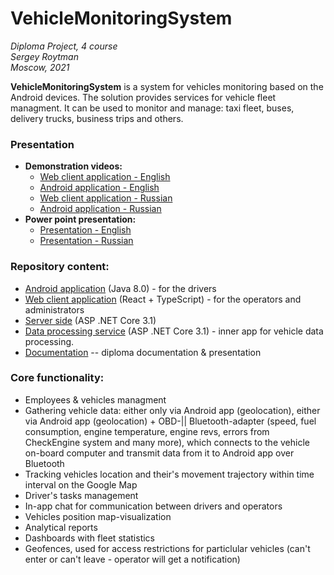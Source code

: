 # VehicleMonitoringSystem
*Diploma Project, 4 course  
Sergey Roytman  
Moscow, 2021*  

**VehicleMonitoringSystem** is a system for vehicles monitoring based on the Android devices.
The solution provides services for vehicle fleet managment. It can be used to monitor and manage: taxi fleet, buses, delivery trucks, business trips and others.

### Presentation
- **Demonstration videos:**
    - [Web client application - English](https://youtu.be/ZCvslu-jak0)
    - [Android application - English](https://youtu.be/2JxMwKI8YyI)
    - [Web client application - Russian](https://youtu.be/4txVzwEXWP0)
    - [Android application - Russian](https://youtu.be/vYEBtTtEsDI)
- **Power point presentation:**
    - [Presentation - English](https://github.com/Hetfield96/VehicleMonitoringSystem/blob/main/Documentation/Presentation/Presentation%20-%20English.pptx)
    - [Presentation - Russian](https://github.com/Hetfield96/VehicleMonitoringSystem/blob/main/Documentation/Presentation/Presentation%20-%20Russian.pptx)

### Repository content:
- [Android application](https://github.com/Hetfield96/VehicleMonitoringSystem/tree/main/VehicleMonitoringSystemMobile) (Java 8.0) - for the drivers
- [Web client application](https://github.com/Hetfield96/VehicleMonitoringSystem/tree/main/VMS_Web/VMS_Web/ClientApp) (React + TypeScript) - for the operators and administrators
- [Server side](https://github.com/Hetfield96/VehicleMonitoringSystem/tree/main/VMS_Web/VMS_Web) (ASP .NET Core 3.1)
- [Data processing service](https://github.com/Hetfield96/VehicleMonitoringSystem/tree/main/DataProcessingService) (ASP .NET Core 3.1) - inner app for vehicle data processing.  
- [Documentation](https://github.com/Hetfield96/VehicleMonitoringSystem/tree/main/Documentation) -- diploma documentation & presentation

### Core functionality: 
- Employees & vehicles managment
- Gathering vehicle data: either only via Android app (geolocation), either via Android app (geolocation) + OBD-|| Bluetooth-adapter (speed, fuel consumption, engine temperature, engine revs, errors from CheckEngine system and many more), which connects to the vehicle on-board computer and transmit data from it to Android app over Bluetooth
- Tracking vehicles location and their's movement trajectory within time interval on the Google Map
- Driver's tasks management
- In-app chat for communication between drivers and operators
- Vehicles position map-visualization
- Analytical reports 
- Dashboards with fleet statistics
- Geofences, used for access restrictions for particlular vehicles (can't enter or can't leave - operator will get a notification)